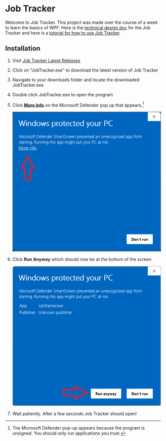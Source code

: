 # Job Tracker
Welcome to Job Tracker. This project was made over the course of a week to learn the basics of WPF. Here is the [technical design doc](Documents\JobTrackerDoc.md) for the Job Tracker and here is a [tutorial for how to use Job Tracker](Documents\JobTrackerHowTo.md).

## Installation
1. Visit [Job Tracker Latest Releases](https://github.com/cobyw/JobTracker/releases/latest)
2. Click on "JobTracker.exe" to download the latest version of Job Tracker
3. Navigate to your downloads folder and locate the downloaded JobTracker.exe
4. Double click JobTracker.exe to open the program
4. Click <u>**More Info**</u> on the Microsoft Defender pop up that appears.[^1]

    ![WindowsProtected1](/Documents/images/WindowsProtected1.png "A pop up from Windows Defender showing that Windows protected your PC. There is an arrow pointing to More Info.")

6. Click **Run Anyway** which should now be at the bottom of the screen

    ![WindowsProtected2](/Documents/images/WindowsProtected2.png "Image showing the UI with sections labled by letter.")

7. Wait patiently. After a few seconds Job Tracker should open!


[^1]: The Microsoft Defender pop-up appears because the program is unsigned. You should only run applications you trust.
